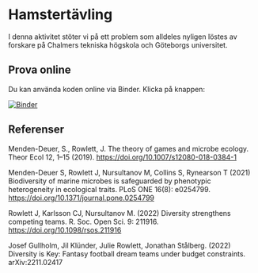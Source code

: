 # Hamstertävling
I denna aktivitet stöter vi på ett problem som alldeles nyligen löstes av forskare på Chalmers tekniska högskola och Göteborgs universitet.

## Prova online
Du kan använda koden online via Binder. Klicka på knappen:

[![Binder](https://mybinder.org/badge_logo.svg)](https://mybinder.org/v2/gh/carljoar/Hamsters/HEAD)

## Referenser
Menden-Deuer, S., Rowlett, J. The theory of games and microbe ecology. Theor Ecol 12, 1–15 (2019). https://doi.org/10.1007/s12080-018-0384-1

Menden-Deuer S, Rowlett J, Nursultanov M, Collins S, Rynearson T (2021) Biodiversity of marine microbes is safeguarded by phenotypic heterogeneity in ecological traits. PLoS ONE 16(8): e0254799. https://doi.org/10.1371/journal.pone.0254799

Rowlett J, Karlsson CJ, Nursultanov M. (2022) Diversity strengthens competing teams. R. Soc. Open Sci. 9: 211916. https://doi.org/10.1098/rsos.211916

Josef Gullholm, Jil Klünder, Julie Rowlett, Jonathan Stålberg. (2022) Diversity is Key: Fantasy football dream teams under budget constraints. arXiv:2211.02417
